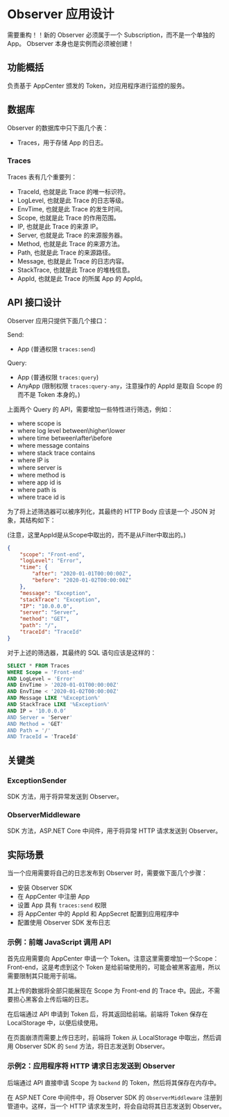 # Observer 应用设计

需要重构！！新的 Observer 必须属于一个 Subscription，而不是一个单独的App。 Observer 本身也是实例而必须被创建！

## 功能概括

负责基于 AppCenter 颁发的 Token，对应用程序进行监控的服务。

## 数据库

Observer 的数据库中只下面几个表：

* Traces，用于存储 App 的日志。

### Traces

Traces 表有几个重要列：

* TraceId, 也就是此 Trace 的唯一标识符。
* LogLevel, 也就是此 Trace 的日志等级。
* EnvTime, 也就是此 Trace 的发生时间。
* Scope, 也就是此 Trace 的作用范围。
* IP, 也就是此 Trace 的来源 IP。
* Server, 也就是此 Trace 的来源服务器。
* Method, 也就是此 Trace 的来源方法。
* Path, 也就是此 Trace 的来源路径。
* Message, 也就是此 Trace 的日志内容。
* StackTrace, 也就是此 Trace 的堆栈信息。
* AppId, 也就是此 Trace 的所属 App 的 AppId。

## API 接口设计

Observer 应用只提供下面几个接口：

Send:

* App (普通权限 `traces:send`)

Query:

* App (普通权限 `traces:query`)
* AnyApp (限制权限 `traces:query-any`，注意操作的 AppId 是取自 Scope 的而不是 Token 本身的。)

上面两个 Query 的 API，需要增加一些特性进行筛选，例如：

* where scope is
* where log level between\higher\lower
* where time between\after\before
* where message contains
* where stack trace contains
* where IP is
* where server is
* where method is
* where app id is
* where path is
* where trace id is

为了将上述筛选器可以被序列化，其最终的 HTTP Body 应该是一个 JSON 对象，其结构如下：

(注意，这里AppId是从Scope中取出的，而不是从Filter中取出的。)

```json
{
    "scope": "Front-end",
    "logLevel": "Error",
    "time": {
        "after": "2020-01-01T00:00:00Z",
        "before": "2020-01-02T00:00:00Z"
    },
    "message": "Exception",
    "stackTrace": "Exception",
    "IP": "10.0.0.0",
    "server": "Server",
    "method": "GET",
    "path": "/",
    "traceId": "TraceId"
}
```

对于上述的筛选器，其最终的 SQL 语句应该是这样的：

```sql
SELECT * FROM Traces
WHERE Scope = 'Front-end'
AND LogLevel = 'Error'
AND EnvTime > '2020-01-01T00:00:00Z'
AND EnvTime < '2020-01-02T00:00:00Z'
AND Message LIKE '%Exception%'
AND StackTrace LIKE '%Exception%'
AND IP = '10.0.0.0‘
AND Server = 'Server'
AND Method = 'GET'
AND Path = '/'
AND TraceId = 'TraceId'
```

## 关键类

### ExceptionSender

SDK 方法，用于将异常发送到 Observer。

### ObserverMiddleware

SDK 方法，ASP.NET Core 中间件，用于将异常 HTTP 请求发送到 Observer。

## 实际场景

当一个应用需要将自己的日志发布到 Observer 时，需要做下面几个步骤：

* 安装 Observer SDK
* 在 AppCenter 中注册 App
* 设置 App 具有 `traces:send` 权限
* 将 AppCenter 中的 AppId 和 AppSecret 配置到应用程序中
* 配置使用 Observer SDK 发布日志

### 示例：前端 JavaScript 调用 API

首先应用需要向 AppCenter 申请一个 Token。注意这里需要增加一个Scope：Front-end，这是考虑到这个 Token 是给前端使用的，可能会被黑客盗用，所以需要限制其只能用于前端。

其上传的数据将全部只能展现在 Scope 为 Front-end 的 Trace 中。因此，不需要担心黑客会上传后端的日志。

在后端通过 API 申请到 Token 后，将其返回给前端。前端将 Token 保存在 LocalStorage 中，以便后续使用。

在页面崩溃而需要上传日志时，前端将 Token 从 LocalStorage 中取出，然后调用 Observer SDK 的 `Send` 方法，将日志发送到 Observer。

### 示例2：应用程序将 HTTP 请求日志发送到 Observer

后端通过 API 直接申请 Scope 为 `backend` 的 Token，然后将其保存在内存中。

在 ASP.NET Core 中间件中，将 Observer SDK 的 `ObserverMiddleware` 注册到管道中。这样，当一个 HTTP 请求发生时，将会自动将其日志发送到 Observer。
